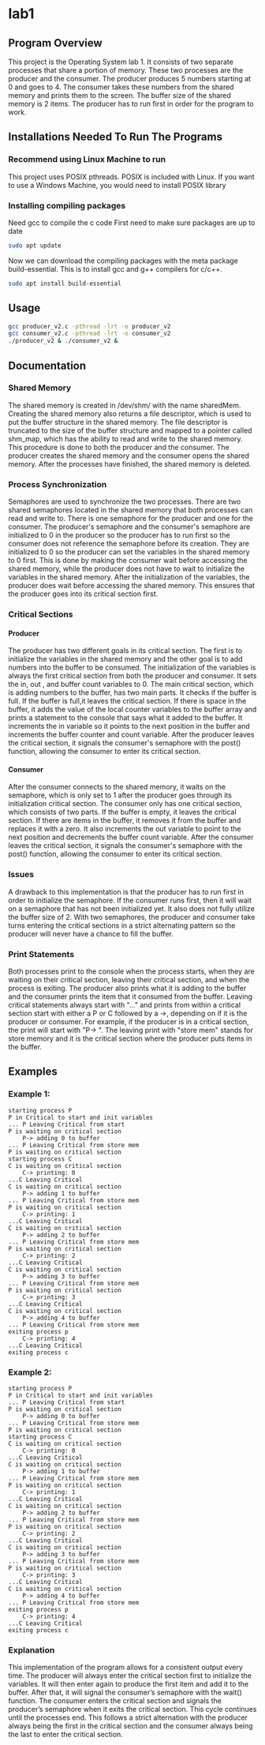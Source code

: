 # lab1
## Program Overview
This project is the Operating System lab 1. It consists of two separate processes that share a portion of memory. These two processes are the producer and the consumer. The producer produces 5 numbers starting at 0 and goes to 4. The consumer takes these numbers from the shared memory and prints them to the screen. The buffer size of the shared memory is 2 items. The producer has to run first in order for the program to work.
## Installations Needed To Run The Programs
### Recommend using Linux Machine to run  
This project uses POSIX pthreads. POSIX is included with Linux. If you want to use a Windows Machine, you would need to install POSIX library
### Installing compiling packages
Need gcc to compile the c code
First need to make sure packages are up to date
```bash
sudo apt update
```
Now we can download the compiling packages with the meta package build-essential. This is to install gcc and g++ compilers for c/c++.
```bash
sudo apt install build-essential
```

## Usage
```bash
gcc producer_v2.c -pthread -lrt -o producer_v2
gcc consumer_v2.c -pthread -lrt -o consumer_v2
./producer_v2 & ./consumer_v2 &
```
## Documentation
### Shared Memory
The shared memory is created in /dev/shm/ with the name sharedMem. Creating the shared memory also returns a file descriptor, which is used to put the buffer structure in the shared memory. The file descriptor is truncated to the size of the buffer structure and mapped to a pointer called shm_map, which has the ability to read and write to the shared memory. This procedure is done to both the producer and the consumer. The producer creates the shared memory and the consumer opens the shared memory. After the processes have finished, the shared memory is deleted.
### Process Synchronization 
Semaphores are used to synchronize the two processes. There are two shared semaphores located in the shared memory that both processes can read and write to. There is one semaphore for the producer and one for the consumer. The producer's semaphore and the consumer's semaphore are initialized to 0 in the producer so the producer has to run first so the consumer does not reference the semaphore before its creation. They are initialized to 0 so the producer can set the variables in the shared memory to 0 first. This is done by making the consumer wait before accessing the shared memory, while the producer does not have to wait to initialize the variables in the shared memory. After the initialization of the variables, the producer does wait before accessing the shared memory. This ensures that the producer goes into its critical section first. 
### Critical Sections
#### Producer
The producer has two different goals in its critical section. The first is to initialize the variables in the shared memory and the other goal is to add numbers into the buffer to be consumed. The initialization of the variables is always the first critical section from both the producer and consumer. It sets the in, out , and buffer count variables to 0. The main critical section, which is adding numbers to the buffer, has two main parts. It checks if the buffer is full. If the buffer is full,it leaves the critical section. If there is space in the buffer, it adds the value of the local counter variables to the buffer array and prints a statement to the console that says what it added to the buffer. It increments the in variable so it points to the next position in the buffer and increments the buffer counter and count variable. After the producer leaves the critical section, it signals the consumer's semaphore with the post() function, allowing the consumer to enter its critical section.
#### Consumer	
After the consumer connects to the shared memory, it waits on the semaphore, which is only set to 1 after the producer goes through its initialization critical section. The consumer only has one critical section, which consists of two parts. If the buffer is empty, it leaves the critical section. If there are items in the buffer, it removes it from the buffer and replaces it with a zero. It also increments the out variable to point to the next position and decrements the buffer count variable. After the consumer leaves the critical section, it signals the consumer's semaphore with the post() function, allowing the consumer to enter its critical section.
### Issues
A drawback to this implementation is that the producer has to run first in order to initialize the semaphore. If the consumer runs first, then it will wait on a semaphore that has not been initialized yet. It also does not fully utilize the buffer size of 2. With two semaphores, the producer and consumer take turns entering the critical sections in a strict alternating pattern so the producer will never have a chance to fill the buffer.
### Print Statements
Both processes print to the console when the process starts, when they are waiting on their critical section, leaving their critical section, and when the process is exiting. The producer also prints what it is adding to the buffer and the consumer prints the item that it consumed from the buffer. Leaving critical statements always start with "..." and prints from within a critical section start with either a P or C followed by a ->, depending on if it is the producer or consumer. For example, if the producer is in a critical section, the print will start with "P-> ". The leaving print with "store mem" stands for store memory and it is the critical section where the producer puts items in the buffer.
## Examples
### Example 1:
```code
starting process P
P in Critical to start and init variables
... P Leaving Critical from start
P is waiting on critical section
	P-> adding 0 to buffer
... P Leaving Critical from store mem
P is waiting on critical section
starting process C
C is waiting on critical section
	C-> printing: 0
...C Leaving Critical
C is waiting on critical section
	P-> adding 1 to buffer
... P Leaving Critical from store mem
P is waiting on critical section
	C-> printing: 1
...C Leaving Critical
C is waiting on critical section
	P-> adding 2 to buffer
... P Leaving Critical from store mem
P is waiting on critical section
	C-> printing: 2
...C Leaving Critical
C is waiting on critical section
	P-> adding 3 to buffer
... P Leaving Critical from store mem
P is waiting on critical section
	C-> printing: 3
...C Leaving Critical
C is waiting on critical section
	P-> adding 4 to buffer
... P Leaving Critical from store mem
exiting process p
	C-> printing: 4
...C Leaving Critical
exiting process c
```
### Example 2:
```code
starting process P
P in Critical to start and init variables
... P Leaving Critical from start
P is waiting on critical section
	P-> adding 0 to buffer
... P Leaving Critical from store mem
P is waiting on critical section
starting process C
C is waiting on critical section
	C-> printing: 0
...C Leaving Critical
C is waiting on critical section
	P-> adding 1 to buffer
... P Leaving Critical from store mem
P is waiting on critical section
	C-> printing: 1
...C Leaving Critical
C is waiting on critical section
	P-> adding 2 to buffer
... P Leaving Critical from store mem
P is waiting on critical section
	C-> printing: 2
...C Leaving Critical
C is waiting on critical section
	P-> adding 3 to buffer
... P Leaving Critical from store mem
P is waiting on critical section
	C-> printing: 3
...C Leaving Critical
C is waiting on critical section
	P-> adding 4 to buffer
... P Leaving Critical from store mem
exiting process p
	C-> printing: 4
...C Leaving Critical
exiting process c
```
### Explanation
This implementation of the program allows for a consistent output every time. The producer will always enter the critical section first to initialize the variables. It will then enter again to produce the first item and add it to the buffer. After that, it will signal the consumer’s semaphore with the wait() function. The consumer enters the critical section and signals the producer’s semaphore when it exits the critical section. This cycle continues until the processes end. This follows a strict alternation with the producer always being the first in the critical section and the consumer always being the last to enter the critical section. 
